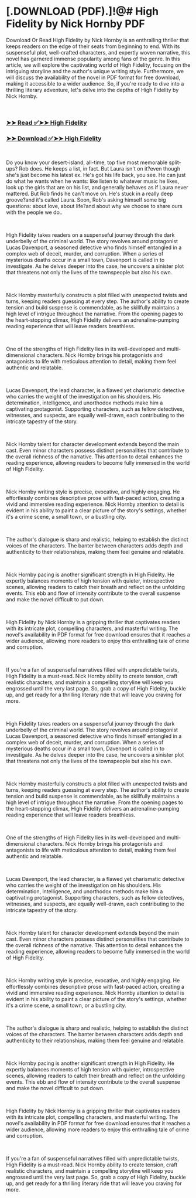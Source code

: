 # [.DOWNLOAD (PDF).]!@# High Fidelity by Nick Hornby PDF

<p>Download Or Read High Fidelity by Nick Hornby is an enthralling thriller that keeps readers on the edge of their seats from beginning to end. With its suspenseful plot, well-crafted characters, and expertly woven narrative, this novel has garnered immense popularity among fans of the genre. In this article, we will explore the captivating world of High Fidelity, focusing on the intriguing storyline and the author's unique writing style. Furthermore, we will discuss the availability of the novel in PDF format for free download, making it accessible to a wider audience. So, if you're ready to dive into a thrilling literary adventure, let's delve into the depths of High Fidelity by Nick Hornby.</p>
<p>&nbsp;</p>

### [➤➤ Read ✅➤➤ High Fidelity](https://pdfwebsitebooks.blogspot.com/id/285092)

### [➤➤ Download ✅➤➤ High Fidelity](https://pdfwebsitebooks.blogspot.com/id/285092)

<p>&nbsp;</p>
<p>Do you know your desert-island, all-time, top five most memorable split-ups? Rob does. He keeps a list, in fact. But Laura isn't on it?even though she's just become his latest ex. He's got his life back, you see. He can just do what he wants when he wants: like listen to whatever music he likes, look up the girls that are on his list, and generally behaves as if Laura never mattered. But Rob finds he can't move on. He's stuck in a really deep groove?and it's called Laura. Soon, Rob's asking himself some big questions: about love, about life?and about why we choose to share ours with the people we do..</p>
<p>&nbsp;</p>
<p>High Fidelity takes readers on a suspenseful journey through the dark underbelly of the criminal world. The story revolves around protagonist Lucas Davenport, a seasoned detective who finds himself entangled in a complex web of deceit, murder, and corruption. When a series of mysterious deaths occur in a small town, Davenport is called in to investigate. As he delves deeper into the case, he uncovers a sinister plot that threatens not only the lives of the townspeople but also his own.</p>
<p>&nbsp;</p>
<p>Nick Hornby masterfully constructs a plot filled with unexpected twists and turns, keeping readers guessing at every step. The author's ability to create tension and build suspense is commendable, as he skillfully maintains a high level of intrigue throughout the narrative. From the opening pages to the heart-stopping climax, High Fidelity delivers an adrenaline-pumping reading experience that will leave readers breathless.</p>
<p>&nbsp;</p>
<p>One of the strengths of High Fidelity lies in its well-developed and multi-dimensional characters. Nick Hornby brings his protagonists and antagonists to life with meticulous attention to detail, making them feel authentic and relatable.</p>
<p>&nbsp;</p>
<p>Lucas Davenport, the lead character, is a flawed yet charismatic detective who carries the weight of the investigation on his shoulders. His determination, intelligence, and unorthodox methods make him a captivating protagonist. Supporting characters, such as fellow detectives, witnesses, and suspects, are equally well-drawn, each contributing to the intricate tapestry of the story.</p>
<p>&nbsp;</p>
<p>Nick Hornby talent for character development extends beyond the main cast. Even minor characters possess distinct personalities that contribute to the overall richness of the narrative. This attention to detail enhances the reading experience, allowing readers to become fully immersed in the world of High Fidelity.</p>
<p>&nbsp;</p>
<p>Nick Hornby writing style is precise, evocative, and highly engaging. He effortlessly combines descriptive prose with fast-paced action, creating a vivid and immersive reading experience. Nick Hornby attention to detail is evident in his ability to paint a clear picture of the story's settings, whether it's a crime scene, a small town, or a bustling city.</p>
<p>&nbsp;</p>
<p>The author's dialogue is sharp and realistic, helping to establish the distinct voices of the characters. The banter between characters adds depth and authenticity to their relationships, making them feel genuine and relatable.</p>
<p>&nbsp;</p>
<p>Nick Hornby pacing is another significant strength in High Fidelity. He expertly balances moments of high tension with quieter, introspective scenes, allowing readers to catch their breath and reflect on the unfolding events. This ebb and flow of intensity contribute to the overall suspense and make the novel difficult to put down.</p>
<p>&nbsp;</p>
<p>High Fidelity by Nick Hornby is a gripping thriller that captivates readers with its intricate plot, compelling characters, and masterful writing. The novel's availability in PDF format for free download ensures that it reaches a wider audience, allowing more readers to enjoy this enthralling tale of crime and corruption.</p>
<p>&nbsp;</p>
<p>If you're a fan of suspenseful narratives filled with unpredictable twists, High Fidelity is a must-read. Nick Hornby ability to create tension, craft realistic characters, and maintain a compelling storyline will keep you engrossed until the very last page. So, grab a copy of High Fidelity, buckle up, and get ready for a thrilling literary ride that will leave you craving for more.</p>
<p>&nbsp;</p>
<p>High Fidelity takes readers on a suspenseful journey through the dark underbelly of the criminal world. The story revolves around protagonist Lucas Davenport, a seasoned detective who finds himself entangled in a complex web of deceit, murder, and corruption. When a series of mysterious deaths occur in a small town, Davenport is called in to investigate. As he delves deeper into the case, he uncovers a sinister plot that threatens not only the lives of the townspeople but also his own.</p>
<p>&nbsp;</p>
<p>Nick Hornby masterfully constructs a plot filled with unexpected twists and turns, keeping readers guessing at every step. The author's ability to create tension and build suspense is commendable, as he skillfully maintains a high level of intrigue throughout the narrative. From the opening pages to the heart-stopping climax, High Fidelity delivers an adrenaline-pumping reading experience that will leave readers breathless.</p>
<p>&nbsp;</p>
<p>One of the strengths of High Fidelity lies in its well-developed and multi-dimensional characters. Nick Hornby brings his protagonists and antagonists to life with meticulous attention to detail, making them feel authentic and relatable.</p>
<p>&nbsp;</p>
<p>Lucas Davenport, the lead character, is a flawed yet charismatic detective who carries the weight of the investigation on his shoulders. His determination, intelligence, and unorthodox methods make him a captivating protagonist. Supporting characters, such as fellow detectives, witnesses, and suspects, are equally well-drawn, each contributing to the intricate tapestry of the story.</p>
<p>&nbsp;</p>
<p>Nick Hornby talent for character development extends beyond the main cast. Even minor characters possess distinct personalities that contribute to the overall richness of the narrative. This attention to detail enhances the reading experience, allowing readers to become fully immersed in the world of High Fidelity.</p>
<p>&nbsp;</p>
<p>Nick Hornby writing style is precise, evocative, and highly engaging. He effortlessly combines descriptive prose with fast-paced action, creating a vivid and immersive reading experience. Nick Hornby attention to detail is evident in his ability to paint a clear picture of the story's settings, whether it's a crime scene, a small town, or a bustling city.</p>
<p>&nbsp;</p>
<p>The author's dialogue is sharp and realistic, helping to establish the distinct voices of the characters. The banter between characters adds depth and authenticity to their relationships, making them feel genuine and relatable.</p>
<p>&nbsp;</p>
<p>Nick Hornby pacing is another significant strength in High Fidelity. He expertly balances moments of high tension with quieter, introspective scenes, allowing readers to catch their breath and reflect on the unfolding events. This ebb and flow of intensity contribute to the overall suspense and make the novel difficult to put down.</p>
<p>&nbsp;</p>
<p>High Fidelity by Nick Hornby is a gripping thriller that captivates readers with its intricate plot, compelling characters, and masterful writing. The novel's availability in PDF format for free download ensures that it reaches a wider audience, allowing more readers to enjoy this enthralling tale of crime and corruption.</p>
<p>&nbsp;</p>
<p>If you're a fan of suspenseful narratives filled with unpredictable twists, High Fidelity is a must-read. Nick Hornby ability to create tension, craft realistic characters, and maintain a compelling storyline will keep you engrossed until the very last page. So, grab a copy of High Fidelity, buckle up, and get ready for a thrilling literary ride that will leave you craving for more.</p>
<p>&nbsp;</p>
